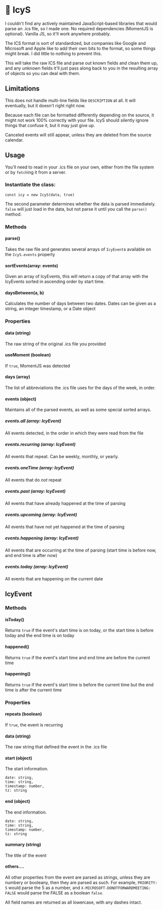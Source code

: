 # 🧊 IcyS
I couldn't find any actively maintained JavaScript-based libraries that would parse an .ics file, so I made one. No required dependencies (MomentJS is optional). Vanilla JS, so it'll work anywhere probably.

The ICS format is sort of standardized, but companies like Google and Microsoft and Apple like to add their own bits to the format, so some things might break. I did little to nothing to prevent this.

This will take the raw ICS file and parse out known fields and clean them up, and any unknown fields it'll just pass along back to you in the resulting array of objects so you can deal with them.

## Limitations
This does not handle multi-line fields like `DESCRIPTION` at all. It will eventually, but it doesn't right right now.

Because each file can be formatted differently depending on the source, it might not work 100% correctly with your file. IcyS should silently ignore things that confuse it, but it may just give up.

Canceled events will still appear, unless they are deleted from the source calendar.

## Usage
You'll need to read in your .ics file on your own, either from the file system or by `fetch`ing it from a server.

### Instantiate the class:

`const icy = new IcyS(data, true)`

The second parameter determines whether the data is parsed immediately. `false` will just load in the data, but not parse it until you call the `parse()` method.

### Methods
#### parse()
Takes the raw file and generates several arrays of `IcyEvent`s available on the `IcyS.events` property

#### sortEvents(array: events)
Given an array of IcyEvents, this will return a copy of that array with the IcyEvents sorted in ascending order by start time.

#### daysBetween(a, b)
Calculates the number of days between two dates. Dates can be given as a string, an integer timestamp, or a Date object

### Properties
#### data (string)
The raw string of the original .ics file you provided

#### useMoment (boolean)
If `true`, MomentJS was detected

#### days (array)
The list of abbreviations the .ics file uses for the days of the week, in order.

#### events (object)
Maintains all of the parsed events, as well as some special sorted arrays.

##### events.all (array: IcyEvent)
All events detected, in the order in which they were read from the file

##### events.recurring (array: IcyEvent)
All events that repeat. Can be weekly, monthly, or yearly.

##### events.oneTime (array: IcyEvent)
All events that do *not* repeat

##### events.past (array: IcyEvent)
All events that have already happened at the time of parsing

##### events.upcoming (array: IcyEvent)
All events that have not yet happened at the time of parsing

##### events.happening (array: IcyEvent)
All events that are occurring at the time of parsing (start time is before now, and end time is after now)

##### events.today (array: IcyEvent)
All events that are happening on the current date

## IcyEvent
### Methods
#### isToday()
Returns `true` if the event's start time is on today, or the start time is before today and the end time is on today

#### happened()
Returns `true` if the event's start time and end time are before the current time

#### happening()
Returns `true` if the event's start time is before the current time but the end time is after the current time

### Properties
#### repeats (boolean)
If `true`, the event is recurring

#### data (string)
The raw string that defined the event in the .ics file

#### start (object)
The start information. 
```
date: string,
time: string,
timestamp: number,
tz: string
```

#### end (object)
The end information. 
```
date: string,
time: string,
timestamp: number,
tz: string
```

#### summary (string)
The title of the event

#### others....
All other properties from the event are parsed as strings, unless they are numbery or booleany, then they are parsed as such. For example, `PRIORITY: 5` would parse the 5 as a number, and `X-MICROSOFT-DONOTFORWARDMEETING: FALSE` would parse the FALSE as a boolean `false`.

All field names are returned as all lowercase, with any dashes intact.